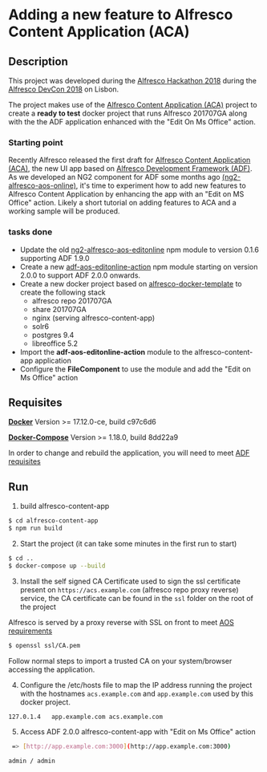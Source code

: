 # Adding a new feature to Alfresco Content Application (ACA)

## Description

This project was developed during the [Alfresco Hackathon 2018](https://community.alfresco.com/docs/DOC-7234-projects-and-teams-hack-a-thon-at-devcon-2018) during the [Alfresco DevCon 2018](https://devcon.alfresco.com/) on Lisbon.

The project makes use of the [Alfresco Content Application (ACA)](https://github.com/Alfresco/alfresco-content-app) project to create a **ready to test** docker project that runs Alfresco 201707GA along with the the ADF application enhanced with the "Edit On Ms Office" action.

### Starting point

Recently Alfresco released the first draft for [Alfresco Content Application (ACA)](https://github.com/Alfresco/alfresco-content-app), the new UI app based on [Alfresco Development Framework (ADF)](https://community.alfresco.com/community/application-development-framework). As we developed an NG2 component for ADF some months ago [(ng2-alfresco-aos-online)](https://github.com/keensoft/ng2-alfresco-aos-editonline), it's time to experiment how to add new features to Alfresco Content Application by enhancing the app with an "Edit on MS Office" action. Likely a short tutorial on adding features to ACA and a working sample will be produced.

### tasks done

* Update the old [ng2-alfresco-aos-editonline](https://www.npmjs.com/package/ng2-alfresco-aos-editonline) npm module to version 0.1.6 supporting ADF 1.9.0
* Create a new [adf-aos-editonline-action](https://www.npmjs.com/package/adf-aos-editonline-action) npm module starting on version 2.0.0 to support ADF 2.0.0 onwards.
* Create a new docker project based on [alfresco-docker-template](https://github.com/keensoft/alfresco-docker-template) to create the following stack
  * alfresco repo 201707GA
  * share 201707GA
  * nginx (serving alfresco-content-app)
  * solr6
  * postgres 9.4
  * libreoffice 5.2
* Import the **adf-aos-editonline-action** module to the alfresco-content-app application
* Configure the **FileComponent** to use the module and add the "Edit on Ms Office" action

## Requisites

**[Docker](https://docs.docker.com/engine/installation/)**
Version >= 17.12.0-ce, build c97c6d6

**[Docker-Compose](https://docs.docker.com/engine/installation/)**
Version >= 1.18.0, build 8dd22a9

In order to change and rebuild the application, you will need to meet [ADF requisites](https://github.com/Alfresco/alfresco-ng2-components/blob/master/PREREQUISITES.md) 

## Run

1. build alfresco-content-app

```bash
$ cd alfresco-content-app
$ npm run build
```

2. Start the project (it can take some minutes in the first run to start)

```bash
$ cd ..
$ docker-compose up --build
```

3. Install the self signed CA Certificate used to sign the ssl certificate present on `https://acs.example.com` (alfresco repo proxy reverse) service, the CA certificate can be found in the `ssl` folder on the root of the project

Alfresco is served by a proxy reverse with SSL on front to meet [AOS requirements](https://docs.alfresco.com/aos/concepts/aos-prereqs.html)

```bash
$ openssl ssl/CA.pem
```

Follow normal steps to import a trusted CA on your system/browser accessing the application.

4. Configure the /etc/hosts file to map the IP address running the project with the hostnames ```acs.example.com``` and ```app.example.com``` used by this docker project.

```bash
127.0.1.4	app.example.com acs.example.com
```

5. Access ADF 2.0.0 alfresco-content-app with "Edit on Ms Office" action

```bash
 => [http://app.example.com:3000](http://app.example.com:3000)

admin / admin
```
